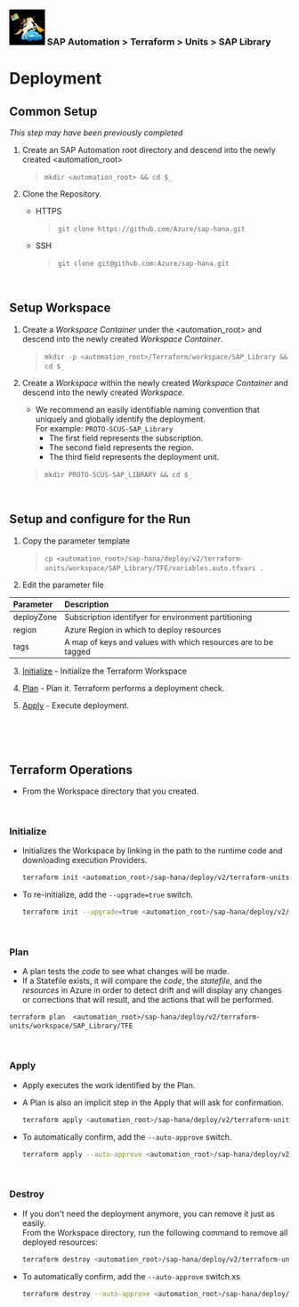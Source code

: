 ### <img src="../../../../../documentation/assets/UnicornSAPBlack256x256.png" width="64px"> SAP Automation > Terraform > Units > SAP Library
# Deployment

## Common Setup
*This step may have been previously completed*
1. Create an SAP Automation root directory and descend into the newly created <automation_root>

   > `mkdir <automation_root> && cd $_`

2. Clone the Repository.

   - HTTPS

     > `git clone https://github.com/Azure/sap-hana.git`

   - SSH

     > `git clone git@github.com:Azure/sap-hana.git`

<br>

## Setup Workspace

1. Create a *Workspace Container* under the <automation_root> and descend into the newly created *Workspace Container*.

   > `mkdir -p <automation_root>/Terraform/workspace/SAP_Library && cd $_`

2. Create a *Workspace* within the newly created *Workspace Container* and descend into the newly created *Workspace*.
   - We recommend an easily identifiable naming convention that uniquely and globally identify the deployment.
   <br>For example: `PROTO-SCUS-SAP_Library`
     - The first  field represents the subscription.
     - The second field represents the region.
     - The third  field represents the deployment unit.

   > `mkdir PROTO-SCUS-SAP_LIBRARY && cd $_`

<br>

## Setup and configure for the Run

1. Copy the parameter template

    > `cp <automation_root>/sap-hana/deploy/v2/terraform-units/workspace/SAP_Library/TFE/variables.auto.tfvars .`

2. Edit the parameter file

| Parameter  | Description                                                    |
| :---       | :---                                                           |
| deployZone | Subscription identifyer for environment partitioning           |
| region     | Azure Region in which to deploy resources                      |
| tags       | A map of keys and values with which resources are to be tagged |

3. [Initialize](#initialize) - Initialize the Terraform Workspace

4. [Plan](#plan) - Plan it. Terraform performs a deployment check.

5. [Apply](#apply) - Execute deployment.

<br><br><br>

## Terraform Operations

- From the Workspace directory that you created.

<br>

### Initialize

- Initializes the Workspace by linking in the path to the runtime code and downloading execution Providers.

  ```bash
  terraform init <automation_root>/sap-hana/deploy/v2/terraform-units/workspace/SAP_Library/TFE
  ```

- To re-initialize, add the `--upgrade=true` switch.

  ```bash
  terraform init --upgrade=true <automation_root>/sap-hana/deploy/v2/terraform-units/workspace/SAP_Library/TFE
  ```

<br>

### Plan

- A plan tests the *code* to see what changes will be made.
- If a Statefile exists, it will compare the *code*, the *statefile*, and the *resources* in Azure in order to detect drift and will display any changes or corrections that will result, and the actions that will be performed.

```
terraform plan  <automation_root>/sap-hana/deploy/v2/terraform-units/workspace/SAP_Library/TFE
```

<br>

### Apply

- Apply executes the work identified by the Plan.
- A Plan is also an implicit step in the Apply that will ask for confirmation.

  ```bash
  terraform apply <automation_root>/sap-hana/deploy/v2/terraform-units/workspace/SAP_Library/TFE
  ```

- To automatically confirm, add the `--auto-approve` switch.

  ```bash
  terraform apply --auto-approve <automation_root>/sap-hana/deploy/v2/terraform-units/workspace/SAP_Library/TFE
  ```

<br>

### Destroy

- If you don't need the deployment anymore, you can remove it just as easily.
  <br>From the Workspace directory, run the following command to remove all deployed resources:

  ```bash
  terraform destroy <automation_root>/sap-hana/deploy/v2/terraform-units/workspace/SAP_Library/TFE
  ```

- To automatically confirm, add the `--auto-approve` switch.xs


  ```bash
  terraform destroy --auto-approve <automation_root>/sap-hana/deploy/v2/terraform-units/workspace/SAP_Library/TFE
  ```
